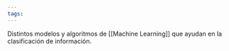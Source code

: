 ```yaml
---
tags:
---
```

Distintos modelos y algoritmos de [[Machine Learning]] que ayudan en la clasificación de información.